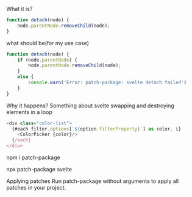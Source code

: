 What it is?


```js
function detach(node) {
    node.parentNode.removeChild(node);
}
```

what should be(for my use case)


```js
function detach(node) {
    if (node.parentNode) {
        node.parentNode.removeChild(node);
    }
    else {
        console.warn('Error: patch-package: svelte detach failed')
    }
}
```


Why it happens? Something about svelte swapping and destroying elements in a loop
```js
<div class="color-list">
  {#each filter.options[`${option.filterProperty}`] as color, i}
    <ColorPicker {color}/>
  {/each}
</div>
```


npm i patch-package

npx patch-package svelte

Applying patches
Run patch-package without arguments to apply all patches in your project.